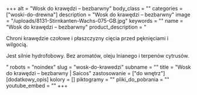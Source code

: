 +++
alt = "Wosk do krawędzi – bezbarwny"
body_class = ""
categories = ["woski-do-drewna"]
description = "Wosk do krawędzi – bezbarwny"
image = "/uploads/8131-Stirnkanten-Wachs-075-GB.jpg"
keywords = ""
name = "Wosk do krawędzi – bezbarwny"
product_description = "<p>Chroni krawędzie czołowe i płaszczyzny cięcia przed pęknięciami i wilgocią.</p><p>Jest silnie hydrofobowy. Bez aromatów, oleju lnianego i terpenów cytrusów.</p>"
robots = "noindex"
slug = "wosk-do-krawedzi"
subname = ""
title = "Wosk do krawędzi – bezbarwny | Saicos"
zastosowanie = ["do wnętrz"]
[dodatkowy_opis]
kolory = []
piktogramy = ""
pliki_do_pobrania = ""
youtube_embed = ""
+++
